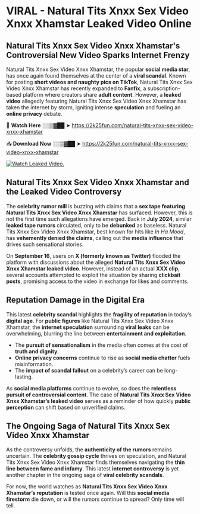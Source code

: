# VIRAL - Natural Tits Xnxx Sex Video Xnxx Xhamstar Leaked Video Online

## **Natural Tits Xnxx Sex Video Xnxx Xhamstar's Controversial New Video Sparks Internet Frenzy**  

Natural Tits Xnxx Sex Video Xnxx Xhamstar, the popular **social media star**, has once again found themselves at the center of a **viral scandal**. Known for posting **short videos and naughty pics on TikTok**, Natural Tits Xnxx Sex Video Xnxx Xhamstar has recently expanded to **Fanfix**, a subscription-based platform where creators share **adult content**. However, a **leaked video** allegedly featuring Natural Tits Xnxx Sex Video Xnxx Xhamstar has taken the internet by storm, igniting intense **speculation** and fueling an **online privacy** debate.  

🔴 **Watch Here** ░░▒▓██ ➤ https://2k25fun.com/natural-tits-xnxx-sex-video-xnxx-xhamstar  

📥 **Download Now** ░░▒▓██ ➤ https://2k25fun.com/natural-tits-xnxx-sex-video-xnxx-xhamstar  

[![Watch Leaked Video.](https://miro.medium.com/v2/resize:fit:828/format:webp/1*cilzJN44JGOrTw9NJCrNHA.gif "Watch Leaked Video")](https://2k25fun.com/natural-tits-xnxx-sex-video-xnxx-xhamstar)

## **Natural Tits Xnxx Sex Video Xnxx Xhamstar and the Leaked Video Controversy**  

The **celebrity rumor mill** is buzzing with claims that a **sex tape featuring Natural Tits Xnxx Sex Video Xnxx Xhamstar** has surfaced. However, this is not the first time such allegations have emerged. Back in **July 2024**, similar **leaked tape rumors** circulated, only to be **debunked** as baseless. Natural Tits Xnxx Sex Video Xnxx Xhamstar, best known for hits like *In Ha Mood*, has **vehemently denied the claims**, calling out the **media influence** that drives such sensational stories.  

On **September 16**, users on **X (formerly known as Twitter)** flooded the platform with discussions about the alleged **Natural Tits Xnxx Sex Video Xnxx Xhamstar leaked video**. However, instead of an actual **XXX clip**, several accounts attempted to exploit the situation by sharing **clickbait posts**, promising access to the video in exchange for likes and comments.  

## **Reputation Damage in the Digital Era**  

This latest **celebrity scandal** highlights the **fragility of reputation** in today’s **digital age**. For **public figures** like Natural Tits Xnxx Sex Video Xnxx Xhamstar, the **internet speculation** surrounding **viral leaks** can be overwhelming, blurring the line between **entertainment and exploitation**.  

- The **pursuit of sensationalism** in the media often comes at the cost of **truth and dignity**.  
- **Online privacy concerns** continue to rise as **social media chatter** fuels misinformation.  
- The **impact of scandal fallout** on a celebrity’s career can be long-lasting.  

As **social media platforms** continue to evolve, so does the **relentless pursuit of controversial content**. The case of **Natural Tits Xnxx Sex Video Xnxx Xhamstar’s leaked video** serves as a reminder of how quickly **public perception** can shift based on unverified claims.  

## **The Ongoing Saga of Natural Tits Xnxx Sex Video Xnxx Xhamstar**  

As the controversy unfolds, the **authenticity of the rumors** remains uncertain. The **celebrity gossip cycle** thrives on speculation, and Natural Tits Xnxx Sex Video Xnxx Xhamstar finds themselves navigating the **thin line between fame and infamy**. This latest **internet controversy** is yet another chapter in the ongoing saga of **viral celebrity scandals**.  

For now, the world watches as **Natural Tits Xnxx Sex Video Xnxx Xhamstar’s reputation** is tested once again. Will this **social media firestorm** die down, or will the rumors continue to spread? Only time will tell.